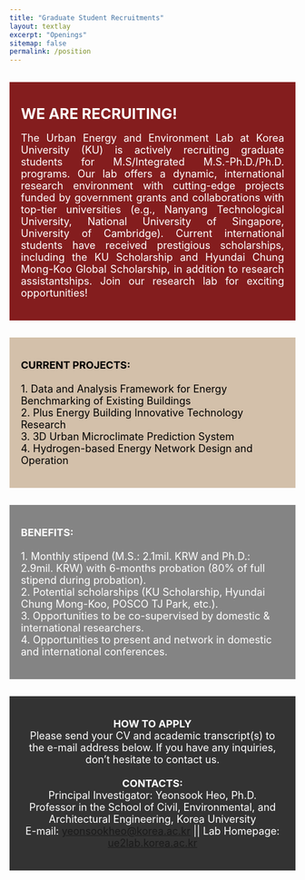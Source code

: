 ```yaml
---
title: "Graduate Student Recruitments"
layout: textlay
excerpt: "Openings"
sitemap: false
permalink: /position
---
```


<style>
  .container1 {
    background-color: #841D1E;
    color: white;
    padding: 20px;
    margin-bottom: 30px;
    text-align: justify;
  }

  .container2 {
    background-color: #D3C0AA;
    padding: 20px;
    margin-bottom: 30px;
  }

  .container3 {
    background-color: #848484;
    color: white;
    padding: 20px;
    margin-bottom: 30px;
  }

  .container4 {
    background-color: #333333; /* Darker background color */
    color: white;
    padding: 20px;
    margin-bottom: 30px;
    text-align: center; /* Center text within the container */
  }
</style>

<br>
<div class="container1">
  <p style="margin-bottom: 18px; margin-top: 20px;">
    <strong style="font-size: 26px;">WE ARE RECRUITING!</strong><br> 
    <br>
    <span style="font-size: 18px;">The Urban Energy and Environment Lab at Korea University (KU) is actively recruiting graduate students for M.S/Integrated M.S.-Ph.D./Ph.D. programs. Our lab offers a dynamic, international research environment with cutting-edge projects funded by government grants and collaborations with top-tier universities (e.g., Nanyang Technological University, National University of Singapore, University of Cambridge). Current international students have received prestigious scholarships, including the KU Scholarship and Hyundai Chung Mong-Koo Global Scholarship, in addition to research assistantships. Join our research lab for exciting opportunities!</span>
  </p>
</div>

<div class="container2">
  <p style="font-size: 18px; color: #000;">
    <strong style="font-size: 18px;">CURRENT PROJECTS:</strong><br>
       <br>
    1. Data and Analysis Framework for Energy Benchmarking of Existing Buildings<br>
    2. Plus Energy Building Innovative Technology Research<br>
    3. 3D Urban Microclimate Prediction System<br>
    4.  Hydrogen-based Energy Network Design and Operation
  </p>
</div>

<div class="container3">
  <p style="font-size: 18px;">
    <strong style="font-size: 18px;">BENEFITS:</strong><br>
       <br>
    1. Monthly stipend (M.S.: 2.1mil. KRW and Ph.D.: 2.9mil. KRW) with 6-months probation (80% of full stipend during probation).<br>
    2. Potential scholarships (KU Scholarship, Hyundai Chung Mong-Koo, POSCO TJ Park, etc.).<br>
    3. Opportunities to be co-supervised by domestic & international researchers.<br>
    4. Opportunities to present and network in domestic and international conferences.
  </p>
</div>

<div class="container4">
  <p style="font-size: 18px;">
    <strong style="font-size: 18px;">HOW TO APPLY</strong><br>
    Please send your CV and academic transcript(s) to the e-mail address below. If you have any inquiries, don’t hesitate to contact us.<br>
    <br>
    <strong style="font-size: 18px;">CONTACTS:</strong><br>
    Principal Investigator: Yeonsook Heo, Ph.D.<br>
    Professor in the School of Civil, Environmental, and Architectural Engineering, Korea University<br>
    E-mail: <a href="mailto:yeonsookheo@korea.ac.kr">yeonsookheo@korea.ac.kr</a> || Lab Homepage: <a href="https://ue2lab.korea.ac.kr">ue2lab.korea.ac.kr</a>
  </p>
</div>
